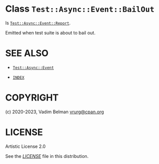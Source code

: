 # Class `Test::Async::Event::BailOut`

Is [`Test::Async::Event::Report`](Report.md).

Emitted when test suite is about to bail out.

# SEE ALSO

  - [`Test::Async::Event`](../Event.md)

  - [`INDEX`](../../../../../INDEX.md)

# COPYRIGHT

(c) 2020-2023, Vadim Belman <vrurg@cpan.org>

# LICENSE

Artistic License 2.0

See the [*LICENSE*](../../../../../LICENSE) file in this distribution.
